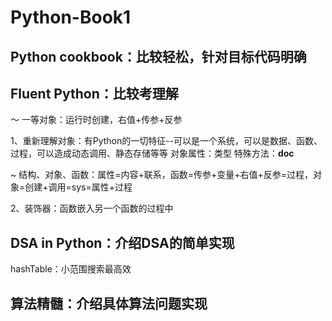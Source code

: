 # Python-Book1


## Python cookbook：比较轻松，针对目标代码明确

## Fluent Python：比较考理解

～ 一等对象：运行时创建，右值+传参+反参

1、重新理解对象：有Python的一切特征--可以是一个系统，可以是数据、函数、过程，可以造成动态调用、静态存储等等
对象属性：类型
特殊方法：__doc__

~ 结构、对象、函数：属性=内容+联系，函数=传参+变量+右值+反参=过程，对象=创建+调用=sys=属性+过程

2、装饰器：函数嵌入另一个函数的过程中


## DSA in Python：介绍DSA的简单实现

hashTable：小范围搜索最高效

## 算法精髓：介绍具体算法问题实现